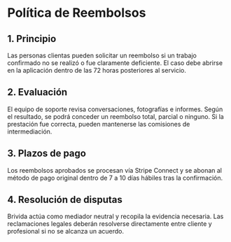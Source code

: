 # Política de Reembolsos

## 1. Principio
Las personas clientas pueden solicitar un reembolso si un trabajo confirmado no se realizó o fue claramente deficiente. El caso debe abrirse en la aplicación dentro de las 72 horas posteriores al servicio.

## 2. Evaluación
El equipo de soporte revisa conversaciones, fotografías e informes. Según el resultado, se podrá conceder un reembolso total, parcial o ninguno. Si la prestación fue correcta, pueden mantenerse las comisiones de intermediación.

## 3. Plazos de pago
Los reembolsos aprobados se procesan vía Stripe Connect y se abonan al método de pago original dentro de 7 a 10 días hábiles tras la confirmación.

## 4. Resolución de disputas
Brivida actúa como mediador neutral y recopila la evidencia necesaria. Las reclamaciones legales deberán resolverse directamente entre cliente y profesional si no se alcanza un acuerdo.
